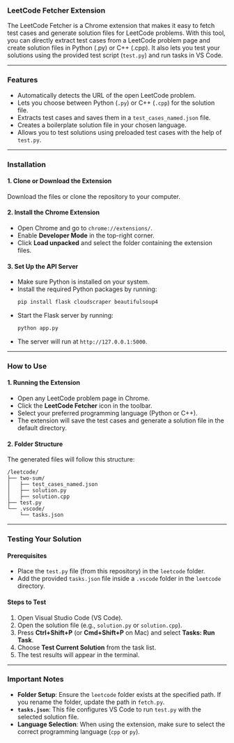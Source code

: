 ### LeetCode Fetcher Extension  

The LeetCode Fetcher is a Chrome extension that makes it easy to fetch test cases and generate solution files for LeetCode problems. With this tool, you can directly extract test cases from a LeetCode problem page and create solution files in Python (.py) or C++ (.cpp). It also lets you test your solutions using the provided test script (`test.py`) and run tasks in VS Code.  

---

### Features  
- Automatically detects the URL of the open LeetCode problem.  
- Lets you choose between Python (`.py`) or C++ (`.cpp`) for the solution file.  
- Extracts test cases and saves them in a `test_cases_named.json` file.  
- Creates a boilerplate solution file in your chosen language.  
- Allows you to test solutions using preloaded test cases with the help of `test.py`.  

---

### Installation  

#### 1. Clone or Download the Extension  
Download the files or clone the repository to your computer.  

#### 2. Install the Chrome Extension  
- Open Chrome and go to `chrome://extensions/`.  
- Enable **Developer Mode** in the top-right corner.  
- Click **Load unpacked** and select the folder containing the extension files.  

#### 3. Set Up the API Server  
- Make sure Python is installed on your system.  
- Install the required Python packages by running:  
  ```bash
  pip install flask cloudscraper beautifulsoup4
  ```
- Start the Flask server by running:  
  ```bash
  python app.py
  ```
- The server will run at `http://127.0.0.1:5000`.  

---

### How to Use  

#### 1. Running the Extension  
- Open any LeetCode problem page in Chrome.  
- Click the **LeetCode Fetcher** icon in the toolbar.  
- Select your preferred programming language (Python or C++).  
- The extension will save the test cases and generate a solution file in the default directory.  

#### 2. Folder Structure  
The generated files will follow this structure:  
```
/leetcode/
├── two-sum/
│   ├── test_cases_named.json
│   ├── solution.py
│   ├── solution.cpp
├── test.py
└── .vscode/
    └── tasks.json
```

---

### Testing Your Solution  

#### Prerequisites  
- Place the `test.py` file (from this repository) in the `leetcode` folder.  
- Add the provided `tasks.json` file inside a `.vscode` folder in the `leetcode` directory.  

#### Steps to Test  
1. Open Visual Studio Code (VS Code).  
2. Open the solution file (e.g., `solution.py` or `solution.cpp`).  
3. Press **Ctrl+Shift+P** (or **Cmd+Shift+P** on Mac) and select **Tasks: Run Task**.  
4. Choose **Test Current Solution** from the task list.  
5. The test results will appear in the terminal.  

---

### Important Notes  
- **Folder Setup**: Ensure the `leetcode` folder exists at the specified path. If you rename the folder, update the path in `fetch.py`.  
- **`tasks.json`**: This file configures VS Code to run `test.py` with the selected solution file.  
- **Language Selection**: When using the extension, make sure to select the correct programming language (`cpp` or `py`).  
